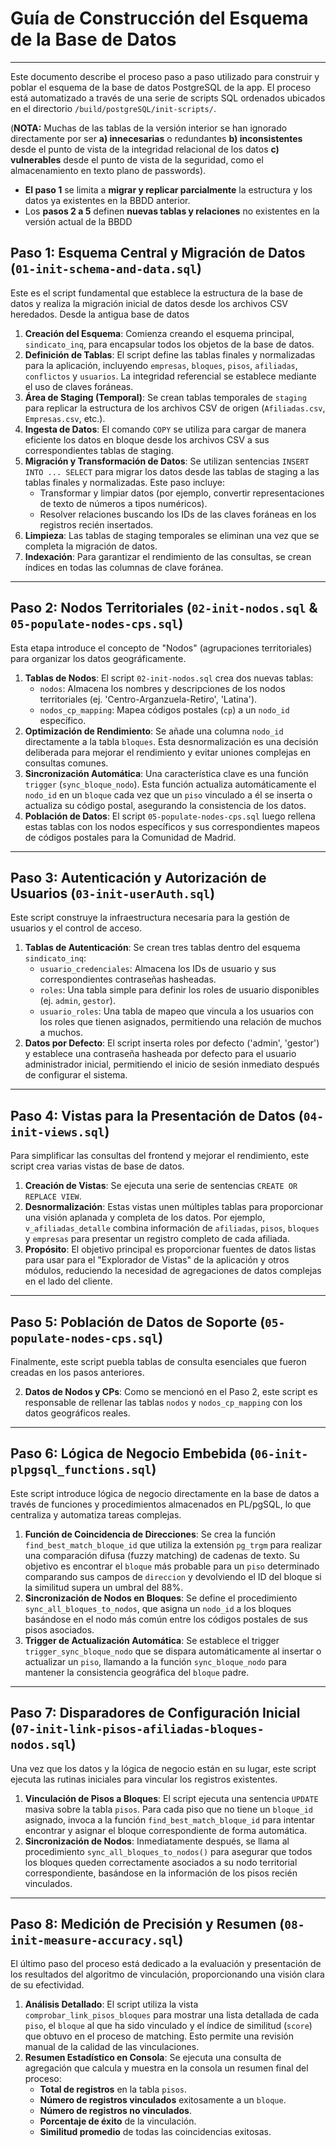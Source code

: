 
# Guía de Construcción del Esquema de la Base de Datos

---

Este documento describe el proceso paso a paso utilizado para construir y poblar el esquema de la base de datos PostgreSQL de la app. El proceso está automatizado a través de una serie de scripts SQL ordenados ubicados en el directorio `/build/postgreSQL/init-scripts/`.

(**NOTA:** Muchas de las tablas de la versión interior se han ignorado directamente por ser **a) innecesarias** o redundantes **b) inconsistentes** desde el punto de vista de la integridad relacional de los datos **c) vulnerables** desde el punto de vista de la seguridad, como el almacenamiento en texto plano de passwords).

* **El paso 1** se limita a **migrar y replicar parcialmente** la estructura y los datos ya existentes en la BBDD anterior.
* Los **pasos 2 a 5** definen **nuevas tablas y relaciones** no existentes en la versión actual de la BBDD

## Paso 1: Esquema Central y Migración de Datos (`01-init-schema-and-data.sql`)

Este es el script fundamental que establece la estructura de la base de datos y realiza la migración inicial de datos desde los archivos CSV heredados. Desde la antigua base de datos

1.  **Creación del Esquema**: Comienza creando el esquema principal, `sindicato_inq`, para encapsular todos los objetos de la base de datos.
2.  **Definición de Tablas**: El script define las tablas finales y normalizadas para la aplicación, incluyendo `empresas`, `bloques`, `pisos`, `afiliadas`, `conflictos` y `usuarios`. La integridad referencial se establece mediante el uso de claves foráneas.
3.  **Área de Staging (Temporal)**: Se crean tablas temporales de `staging` para replicar la estructura de los archivos CSV de origen (`Afiliadas.csv`, `Empresas.csv`, etc.).
4.  **Ingesta de Datos**: El comando `COPY` se utiliza para cargar de manera eficiente los datos en bloque desde los archivos CSV a sus correspondientes tablas de staging.
5.  **Migración y Transformación de Datos**: Se utilizan sentencias `INSERT INTO ... SELECT` para migrar los datos desde las tablas de staging a las tablas finales y normalizadas. Este paso incluye:
    * Transformar y limpiar datos (por ejemplo, convertir representaciones de texto de números a tipos numéricos).
    * Resolver relaciones buscando los IDs de las claves foráneas en los registros recién insertados.
6.  **Limpieza**: Las tablas de staging temporales se eliminan una vez que se completa la migración de datos.
7.  **Indexación**: Para garantizar el rendimiento de las consultas, se crean índices en todas las columnas de clave foránea.

---

## Paso 2: Nodos Territoriales (`02-init-nodos.sql` & `05-populate-nodes-cps.sql`)

Esta etapa introduce el concepto de "Nodos" (agrupaciones territoriales) para organizar los datos geográficamente.

1.  **Tablas de Nodos**: El script `02-init-nodos.sql` crea dos nuevas tablas:
    * `nodos`: Almacena los nombres y descripciones de los nodos territoriales (ej. 'Centro-Arganzuela-Retiro', 'Latina').
    * `nodos_cp_mapping`: Mapea códigos postales (`cp`) a un `nodo_id` específico.
2.  **Optimización de Rendimiento**: Se añade una columna `nodo_id` directamente a la tabla `bloques`. Esta desnormalización es una decisión deliberada para mejorar el rendimiento y evitar uniones complejas en consultas comunes.
3.  **Sincronización Automática**: Una característica clave es una función `trigger` (`sync_bloque_nodo`). Esta función actualiza automáticamente el `nodo_id` en un `bloque` cada vez que un `piso` vinculado a él se inserta o actualiza su código postal, asegurando la consistencia de los datos.
4.  **Población de Datos**: El script `05-populate-nodes-cps.sql` luego rellena estas tablas con los nodos específicos y sus correspondientes mapeos de códigos postales para la Comunidad de Madrid.

---

## Paso 3: Autenticación y Autorización de Usuarios (`03-init-userAuth.sql`)

Este script construye la infraestructura necesaria para la gestión de usuarios y el control de acceso.

1.  **Tablas de Autenticación**: Se crean tres tablas dentro del esquema `sindicato_inq`:
    * `usuario_credenciales`: Almacena los IDs de usuario y sus correspondientes contraseñas hasheadas.
    * `roles`: Una tabla simple para definir los roles de usuario disponibles (ej. `admin`, `gestor`).
    * `usuario_roles`: Una tabla de mapeo que vincula a los usuarios con los roles que tienen asignados, permitiendo una relación de muchos a muchos.
2.  **Datos por Defecto**: El script inserta roles por defecto ('admin', 'gestor') y establece una contraseña hasheada por defecto para el usuario administrador inicial, permitiendo el inicio de sesión inmediato después de configurar el sistema.

---

## Paso 4: Vistas para la Presentación de Datos (`04-init-views.sql`)

Para simplificar las consultas del frontend y mejorar el rendimiento, este script crea varias vistas de base de datos.

1.  **Creación de Vistas**: Se ejecuta una serie de sentencias `CREATE OR REPLACE VIEW`.
2.  **Desnormalización**: Estas vistas unen múltiples tablas para proporcionar una visión aplanada y completa de los datos. Por ejemplo, `v_afiliadas_detalle` combina información de `afiliadas`, `pisos`, `bloques` y `empresas` para presentar un registro completo de cada afiliada.
3.  **Propósito**: El objetivo principal es proporcionar fuentes de datos listas para usar para el "Explorador de Vistas" de la aplicación y otros módulos, reduciendo la necesidad de agregaciones de datos complejas en el lado del cliente.

---

## Paso 5: Población de Datos de Soporte (`05-populate-nodes-cps.sql`)

Finalmente, este script puebla tablas de consulta esenciales que fueron creadas en los pasos anteriores.

2.  **Datos de Nodos y CPs**: Como se mencionó en el Paso 2, este script es responsable de rellenar las tablas `nodos` y `nodos_cp_mapping` con los datos geográficos reales.

---

## Paso 6: Lógica de Negocio Embebida (`06-init-plpgsql_functions.sql`)

Este script introduce lógica de negocio directamente en la base de datos a través de funciones y procedimientos almacenados en PL/pgSQL, lo que centraliza y automatiza tareas complejas.

1.  **Función de Coincidencia de Direcciones**: Se crea la función `find_best_match_bloque_id` que utiliza la extensión `pg_trgm` para realizar una comparación difusa (fuzzy matching) de cadenas de texto. Su objetivo es encontrar el `bloque` más probable para un `piso` determinado comparando sus campos de `direccion` y devolviendo el ID del bloque si la similitud supera un umbral del 88%.
2.  **Sincronización de Nodos en Bloques**: Se define el procedimiento `sync_all_bloques_to_nodos`, que asigna un `nodo_id` a los bloques basándose en el nodo más común entre los códigos postales de sus pisos asociados.
3.  **Trigger de Actualización Automática**: Se establece el trigger `trigger_sync_bloque_nodo` que se dispara automáticamente al insertar o actualizar un `piso`, llamando a la función `sync_bloque_nodo` para mantener la consistencia geográfica del `bloque` padre.

---

## Paso 7: Disparadores de Configuración Inicial (`07-init-link-pisos-afiliadas-bloques-nodos.sql`)

Una vez que los datos y la lógica de negocio están en su lugar, este script ejecuta las rutinas iniciales para vincular los registros existentes.

1.  **Vinculación de Pisos a Bloques**: El script ejecuta una sentencia `UPDATE` masiva sobre la tabla `pisos`. Para cada piso que no tiene un `bloque_id` asignado, invoca a la función `find_best_match_bloque_id` para intentar encontrar y asignar el bloque correspondiente de forma automática.
2.  **Sincronización de Nodos**: Inmediatamente después, se llama al procedimiento `sync_all_bloques_to_nodos()` para asegurar que todos los bloques queden correctamente asociados a su nodo territorial correspondiente, basándose en la información de los pisos recién vinculados.

---

## Paso 8: Medición de Precisión y Resumen (`08-init-measure-accuracy.sql`)

El último paso del proceso está dedicado a la evaluación y presentación de los resultados del algoritmo de vinculación, proporcionando una visión clara de su efectividad.

1.  **Análisis Detallado**: El script utiliza la vista `comprobar_link_pisos_bloques` para mostrar una lista detallada de cada `piso`, el `bloque` al que ha sido vinculado y el índice de similitud (`score`) que obtuvo en el proceso de matching. Esto permite una revisión manual de la calidad de las vinculaciones.
2.  **Resumen Estadístico en Consola**: Se ejecuta una consulta de agregación que calcula y muestra en la consola un resumen final del proceso:
    * **Total de registros** en la tabla `pisos`.
    * **Número de registros vinculados** exitosamente a un `bloque`.
    * **Número de registros no vinculados**.
    * **Porcentaje de éxito** de la vinculación.
    * **Similitud promedio** de todas las coincidencias exitosas.